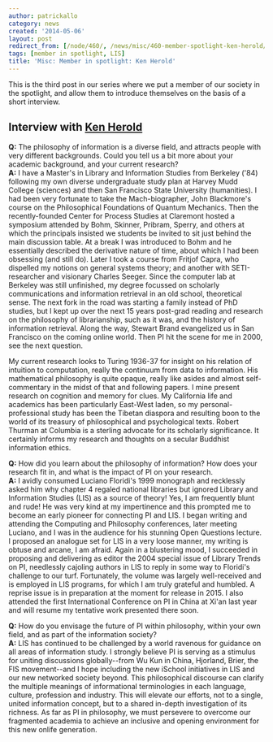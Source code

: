 ```yaml
---
author: patrickallo
category: news
created: '2014-05-06'
layout: post
redirect_from: [/node/460/, /news/misc/460-member-spotlight-ken-herold/]
tags: [member in spotlight, LIS]
title: 'Misc: Member in spotlight: Ken Herold'
---
```

This is the third post in our series where we put a member of our society in
the spotlight, and allow them to introduce themselves on the basis of a short
interview.

## Interview with [Ken Herold](http://hamilton.academia.edu/KenHerold)

**Q:** The philosophy of information is a diverse field, and attracts people
with very different backgrounds. Could you tell us a bit more about your
academic background, and your current research?  
 **A:** I have a Master's in Library and Information Studies from Berkeley
('84) following my own diverse undergraduate study plan at Harvey Mudd College
(sciences) and then San Francisco State University (humanities). I had been
very fortunate to take the Mach-biographer, John Blackmore's course on the
Philosophical Foundations of Quantum Mechanics. Then the recently-founded
Center for Process Studies at Claremont hosted a symposium attended by Bohm,
Skinner, Pribram, Sperry, and others at which the principals insisted we
students be invited to sit just behind the main discussion table. At a break I
was introduced to Bohm and he essentially described the derivative nature of
time, about which I had been obsessing (and still do). Later I took a course
from Fritjof Capra, who dispelled my notions on general systems theory; and
another with SETI-researcher and visionary Charles Seeger. Since the computer
lab at Berkeley was still unfinished, my degree focussed on scholarly
communications and information retrieval in an old school, theoretical sense.
The next fork in the road was starting a family instead of PhD studies, but I
kept up over the next 15 years post-grad reading and research on the
philosophy of librarianship, such as it was, and the history of information
retrieval. Along the way, Stewart Brand evangelized us in San Francisco on the
coming online world. Then PI hit the scene for me in 2000, see the next
question.

My current research looks to Turing 1936-37 for insight on his relation of
intuition to computation, really the continuum from data to information. His
mathematical philosophy is quite opaque, really like asides and almost self-
commentary in the midst of that and following papers. I mine present research
on cognition and memory for clues. My California life and academics has been
particularly East-West laden, so my personal-professional study has been the
Tibetan diaspora and resulting boon to the world of its treasury of
philosophical and psychological texts. Robert Thurman at Columbia is a
sterling advocate for its scholarly significance. It certainly informs my
research and thoughts on a secular Buddhist information ethics.

**Q:** How did you learn about the philosophy of information? How does your
research fit in, and what is the impact of PI on your research.  
 **A:** I avidly consumed Luciano Floridi's 1999 monograph and recklessly
asked him why chapter 4 regaled national libraries but ignored Library and
Information Studies (LIS) as a source of theory! Yes, I am frequently blunt
and rude! He was very kind at my impertinence and this prompted me to become
an early pioneer for connecting PI and LIS. I began writing and attending the
Computing and Philosophy conferences, later meeting Luciano, and I was in the
audience for his stunning Open Questions lecture. I proposed an analogue set
for LIS in a very loose manner, my writing is obtuse and arcane, I am afraid.
Again in a blustering mood, I succeeded in proposing and delivering as editor
the 2004 special issue of Library Trends on PI, needlessly cajoling authors in
LIS to reply in some way to Floridi's challenge to our turf. Fortunately, the
volume was largely well-received and is employed in LIS programs, for which I
am truly grateful and humbled. A reprise issue is in preparation at the moment
for release in 2015. I also attended the first International Conference on PI
in China at Xi'an last year and will resume my tentative work presented there
soon.

**Q:** How do you envisage the future of PI within philosophy, within your own
field, and as part of the information society?  
 **A:** LIS has continued to be challenged by a world ravenous for guidance on
all areas of information study. I strongly believe PI is serving as a stimulus
for uniting discussions globally--from Wu Kun in China, Hjorland, Brier, the
FIS movement--and I hope including the new iSchool initiatives in LIS and our
new networked society beyond. This philosophical discourse can clarify the
multiple meanings of informational terminologies in each language, culture,
profession and industry. This will elevate our efforts, not to a single,
united information concept, but to a shared in-depth investigation of its
richness. As far as PI in philosophy, we must persevere to overcome our
fragmented academia to achieve an inclusive and opening environment for this
new onlife generation.

